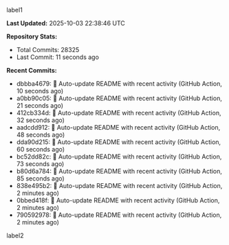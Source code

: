 
label1 
<!-- ACTIVITY_START -->
**Last Updated:** 2025-10-03 22:38:46 UTC

**Repository Stats:**
- Total Commits: 28325
- Last Commit: 11 seconds ago

**Recent Commits:**
- dbbba4679: 🤖 Auto-update README with recent activity (GitHub Action, 10 seconds ago)
- a0bb90c05: 🤖 Auto-update README with recent activity (GitHub Action, 21 seconds ago)
- 412cb334d: 🤖 Auto-update README with recent activity (GitHub Action, 32 seconds ago)
- aadcdd912: 🤖 Auto-update README with recent activity (GitHub Action, 48 seconds ago)
- dda90d215: 🤖 Auto-update README with recent activity (GitHub Action, 60 seconds ago)
- bc52dd82c: 🤖 Auto-update README with recent activity (GitHub Action, 73 seconds ago)
- b80d6a784: 🤖 Auto-update README with recent activity (GitHub Action, 85 seconds ago)
- 838e495b2: 🤖 Auto-update README with recent activity (GitHub Action, 2 minutes ago)
- 0bbed418f: 🤖 Auto-update README with recent activity (GitHub Action, 2 minutes ago)
- 790592978: 🤖 Auto-update README with recent activity (GitHub Action, 2 minutes ago)
<!-- ACTIVITY_END -->

label2
